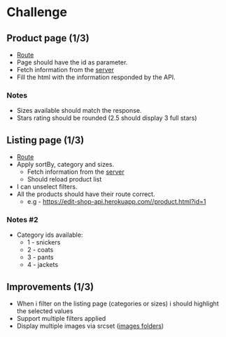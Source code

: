 # Challenge

## Product page (1/3)

* [Route](https://edit-shop-api.herokuapp.com//product.html)
* Page should have the id as parameter.
* Fetch information from the [server](https://edit-shop-api.herokuapp.com//docs/#/Product%20Operations/getProduct)
* Fill the html with the information responded by the API.

### Notes

* Sizes available should match the response.
* Stars rating should be rounded (2.5 should display 3 full stars)

## Listing page (1/3)

* [Route](https://edit-shop-api.herokuapp.com//productList.html)
* Apply sortBy, category and sizes.
    * Fetch information from the [server](https://edit-shop-api.herokuapp.com//docs/#/Product%20Operations/getProductsList)
    * Should reload product list
* I can unselect filters.
* All the products should have their route correct. 
    * e.g - https://edit-shop-api.herokuapp.com//product.html?id=1

### Notes #2

* Category ids available:
    * 1 - snickers
    * 2 - coats
    * 3 - pants
    * 4 - jackets

## Improvements (1/3)

* When i filter on the listing page (categories or sizes) i should highlight the selected values
* Support multiple filters applied
* Display multiple images via srcset ([images folders](https://github.com/moisessantos/shop-api/tree/master/client/imgs/products))
